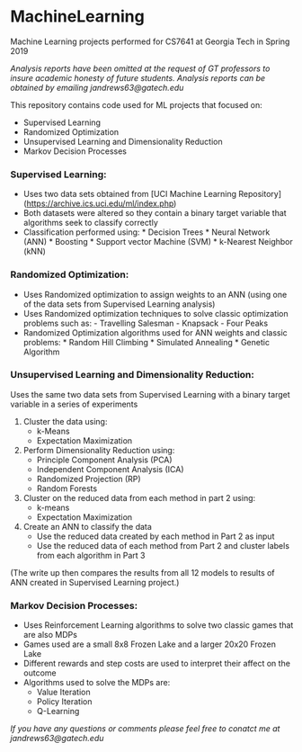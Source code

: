 # MachineLearning
Machine Learning projects performed for CS7641 at Georgia Tech in Spring 2019

_Analysis reports have been omitted at the request of GT professors to insure academic honesty of future students. Analysis reports can be obtained by emailing jandrews63@gatech.edu_ 

This repository contains code used for ML projects that focused on:
 * Supervised Learning
 * Randomized Optimization
 * Unsupervised Learning and Dimensionality Reduction
 * Markov Decision Processes
 
 
 ### Supervised Learning: 
  - Uses two data sets obtained from [UCI Machine Learning Repository] (https://archive.ics.uci.edu/ml/index.php)
  - Both datasets were altered so they contain a binary target variable that algorithms seek to classify correctly
  - Classification performed using:
        * Decision Trees
        * Neural Network (ANN) 
        * Boosting
        * Support vector Machine (SVM)
        * k-Nearest Neighbor (kNN)
        
        
### Randomized Optimization:
  - Uses Randomized optimization to assign weights to an ANN (using one of the data sets from Supervised Learning analysis)
  - Uses Randomized optimization techniques to solve classic optimization problems such as:
        - Travelling Salesman
        - Knapsack 
        - Four Peaks
  - Randomized Optimization algorithms used for ANN weights and classic problems:
        * Random Hill Climbing
        * Simulated Annealing
        * Genetic Algorithm
        
        
### Unsupervised Learning and Dimensionality Reduction:
  Uses the same two data sets from Supervised Learning with a binary target variable in a series of experiments
   1) Cluster the data using:
        * k-Means
        * Expectation Maximization
   2) Perform Dimensionality Reduction using:
        * Principle Component Analysis (PCA)
        * Independent Component Analysis (ICA)
        * Randomized Projection (RP)
        * Random Forests
   3) Cluster on the reduced data from each method in part 2 using:
        * k-means
        * Expectation Maximization
   4) Create an ANN to classify the data 
        * Use the reduced data created by each method in Part 2 as input
        * Use the reduced data of each method from Part 2 and cluster labels from each algorithm in Part 3
  
   (The write up then compares the results from all 12 models to results of ANN created in Supervised Learning project.)
   
   
### Markov Decision Processes:
  - Uses Reinforcement Learning algorithms to solve two classic games that are also MDPs
  - Games used are a small 8x8 Frozen Lake and a larger 20x20 Frozen Lake
  - Different rewards and step costs are used to interpret their affect on the outcome
  - Algorithms used to solve the MDPs are:
      * Value Iteration
      * Policy Iteration
      * Q-Learning
       



_If you have any questions or comments please feel free to conatct me at jandrews63@gatech.edu_
   

       

 
